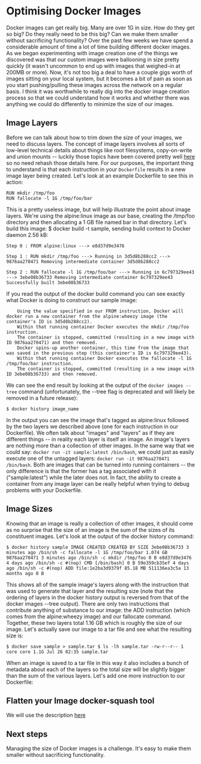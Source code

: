 # Optimising Docker Images

Docker images can get really big. Many are over 1G in size. How do they get so big? Do they really need to be this big? Can we make them smaller without sacrificing functionality? Over the past few weeks we have spend a considerable amount of time a lot of time building different docker images. As we began experimenting with image creation one of the things we discovered was that our custom images were ballooning in size pretty quickly (it wasn't uncommon to end up with images that weighed-in at 200MB or more). Now, it's not too big a deal to have a couple gigs worth of images sitting on your local system, but it becomes a bit of pain as soon as you start pushing/pulling these images across the network on a regular basis. I think it was worthwhile to really dig into the docker image creation process so that we could understand how it works and whether there was anything we could do differently to minimize the size of our images.

## Image Layers

Before we can talk about how to trim down the size of your images, we need to discuss layers. The concept of image layers involves all sorts of low-level technical details about things like root filesystems, copy-on-write and union mounts -- luckily those topics have been covered pretty well [here](https://docs.docker.com/engine/userguide/storagedriver/imagesandcontainers/) so no need rehash those details here. For our purposes, the important thing to understand is that each instruction in your `Dockerfile` results in a new image layer being created. Let's look at an example Dockerfile to see this in action:
```
RUN mkdir /tmp/foo
RUN fallocate -l 1G /tmp/foo/bar

```

This is a pretty useless image, but will help illustrate the point about image layers. We're using the alpine:linux image as our base, creating the /tmp/foo directory and then allocating a 1 GB file named bar in that directory. Let's build this image: $ docker build -t sample, sending build context to Docker daemon 2.56 kB:

`Step 0 : FROM alpine:linux ---> e8d37d9e3476`

`Step 1 : RUN mkdir /tmp/foo ---> Running in 3d5d8b288cc2 ---> 9876aa270471 Removing intermediate container 3d5d8b288cc2`

`Step 2 : RUN fallocate -l 1G /tmp/foo/bar ---> Running in 6c797329ee43 ---> 3ebe08b36733 Removing intermediate container 6c797329ee43 Successfully built 3ebe08b36733`

If you read the output of the docker build command you can see exactly what Docker is doing to construct our sample image:
```
    Using the value specified in our FROM instruction, Docker will docker run a new container from the alpine:wheezy image (the container's ID is 3d5d8b288cc2).
    Within that running container Docker executes the mkdir /tmp/foo instruction.
    The container is stopped, committed (resulting in a new image with ID 9876aa270471) and then removed.
    Docker spins-up another container, this time from the image that was saved in the previous step (this container's ID is 6c797329ee43).
    Within that running container Docker executes the fallocate -l 1G /tmp/foo/bar instruction.
    The container is stopped, committed (resulting in a new image with ID 3ebe08b36733) and then removed.
```

We can see the end result by looking at the output of the `docker images --tree` command (unfortunately, the --tree flag is deprecated and will likely be removed in a future release):
```
$ docker history image_name
```

In the output you can see the image that's tagged as alpine:linux followed by the two layers we described above (one for each instruction in our Dockerfile). We often talk about "images" and "layers" as if they are different things -- in reality each layer is itself an image. An image's layers are nothing more than a collection of other images. In the same way that we could say: `docker run -it sample:latest /bin/bash`, we could just as easily execute one of the untagged layers: `docker run -it 9876aa270471 /bin/bash`. Both are images that can be turned into running containers -- the only difference is that the former has a tag associated with it ("sample:latest") while the later does not. In fact, the ability to create a container from any image layer can be really helpful when trying to debug problems with your Dockerfile.

## Image Sizes

Knowing that an image is really a collection of other images, it should come as no surprise that the size of an image is the sum of the sizes of its constituent images. Let's look at the output of the docker history command:

```
$ docker history sample IMAGE CREATED CREATED BY SIZE 3ebe08b36733 3 minutes ago /bin/sh -c fallocate -l 1G /tmp/foo/bar 1.074 GB 9876aa270471 3 minutes ago /bin/sh -c mkdir /tmp/foo 0 B e8d37d9e3476 4 days ago /bin/sh -c #(nop) CMD [/bin/bash] 0 B 59e359cb35ef 4 days ago /bin/sh -c #(nop) ADD file:1e2ba3d9379f 85.18 MB 511136ea3c5a 13 months ago 0 B
```

This shows all of the sample image's layers along with the instruction that was used to generate that layer and the resulting size (note that the ordering of layers in the docker history output is reversed from that of the docker images --tree output). There are only two instructions that contribute anything of substance to our image: the ADD instruction (which comes from the alpine:wheezy image) and our fallocate command. Together, these two layers total 1.16 GB which is roughly the size of our image. Let's actually save our image to a tar file and see what the resulting size is:
```
$ docker save sample > sample.tar $ ls -lh sample.tar -rw-r--r-- 1 core core 1.1G Jul 26 02:35 sample.tar
```

When an image is saved to a tar file in this way it also includes a bunch of metadata about each of the layers so the total size will be slightly bigger than the sum of the various layers. Let's add one more instruction to our Dockerfile:


##  Flatten your Image docker-squash tool

We will use the description [here](https://github.com/jwilder/docker-squash)

##
## Next steps

Managing the size of Docker images is a challenge. It's easy to make them smaller without sacrificing functionality.
